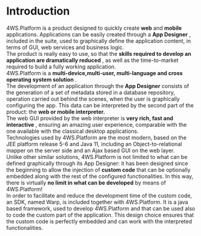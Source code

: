# Introduction

4WS.Platform is a product designed to quickly create **web** and **mobile** applications. Applications can be easily created through a **App Designer** , included in the suite, used to graphically define the application content, in terms of GUI, web services and business logic.\
The product is really easy to use, so that the **skills required to develop an application are dramatically reduced** , as well as the time-to-market required to build a fully working application.\
4WS.Platform is a **multi-device,multi-user, multi-language and cross operating system solution** .\
The development of an application through the **App Designer** consists of the generation of a set of metadata stored in a database repository, operation carried out behind the scenes, when the user is graphically configuring the app. This data can be interpreted by the second part of the product: the **web or mobile interpreter.**\
The web GUI provided by the web interpreter is **very rich, fast and interactive** , ensuring an amazing user experience, comparable with the one available with the classical desktop applications.\
Technologies used by 4WS.Platform are the most modern, based on the JEE platform release 5-6 and Java 11, including an Object-to-relational mapper on the server side and an Ajax based GUI on the web layer.\
Unlike other similar solutions, 4WS.Platform is not limited to what can be defined graphically through its App Designer: it has been designed since the beginning to allow the injection of **custom code** that can be optionally embedded along with the rest of the configured functionalities. In this way, there is virtually **no limit in what can be developed** by means of 4WS.Platform!\
In order to facilitate and reduce the development time of the custom code, an SDK, named Warp, is included together with 4WS.Platform. It is a java based framework, used to develop 4WS.Platform and that can be used also to code the custom part of the application. This design choice ensures that the custom code is perfectly embedded and can work with the interpreted functionalities.
